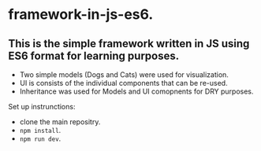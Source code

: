 # framework-in-js-es6.

## This is the simple framework written in JS using ES6 format for learning purposes.

- Two simple models (Dogs and Cats) were used for visualization.
- UI is consists of the individual components that can be re-used.
- Inheritance was used for Models and UI comopnents for DRY purposes.

Set up instrunctions:
- clone the main repositry.
- `npm install`.
- `npm run dev`.
